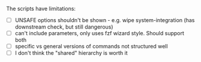 The scripts have limitations:
- [ ] UNSAFE options shouldn't be shown - e.g. wipe system-integration (has downstream check, but still dangerous)
- [ ] can't include parameters, only uses fzf wizard style. Should support both
- [ ] specific vs general versions of commands not structured well
- [ ] I don't think the "shared" hierarchy is worth it